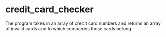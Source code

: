 # credit_card_checker
The program takes in an array of credit card numbers and returns an array of invalid cards and to which companies those cards belong.
